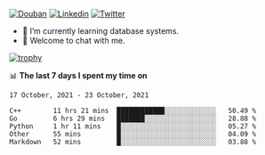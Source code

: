 
<p align="left">
<a href="https://www.douban.com/people/ixxchan"><img src="https://img.shields.io/badge/@ixxchan-007722?style=flat&logo=Douban&logoColor=white" alt="Douban" /></a> 
<a href="https://www.linkedin.com/in/xxchan/?locale=en_US"><img src="https://img.shields.io/badge/@xxchan-0073b1?style=flat&logo=LinkedIn&logoColor=white" alt="Linkedin" /></a> 
<a href="https://twitter.com/yayale_umi"><img src="https://img.shields.io/badge/@yayale__umi-1DA1F2?style=flat&logo=Twitter&logoColor=white" alt="Twitter"/></a>
</p>

- 🌱 I’m currently learning database systems.
- 💬 Welcome to chat with me.


[![trophy](https://github-profile-trophy.vercel.app/?username=xxchan&theme=flat&column=7)](https://github.com/xxchan)


📊 **The last 7 days I spent my time on** 

<!--START_SECTION:waka-->
```text
17 October, 2021 - 23 October, 2021

C++        11 hrs 21 mins  ████████████░░░░░░░░░░░░░   50.49 % 
Go         6 hrs 29 mins   ███████░░░░░░░░░░░░░░░░░░   28.88 % 
Python     1 hr 11 mins    █░░░░░░░░░░░░░░░░░░░░░░░░   05.27 % 
Other      55 mins         █░░░░░░░░░░░░░░░░░░░░░░░░   04.09 % 
Markdown   52 mins         █░░░░░░░░░░░░░░░░░░░░░░░░   03.88 %
```
<!--END_SECTION:waka-->

<!--
**xxchan/xxchan** is a ✨ _special_ ✨ repository because its `README.md` (this file) appears on your GitHub profile.

Here are some ideas to get you started:

- 🔭 I’m currently working on ...
- 🌱 I’m currently learning ...
- 👯 I’m looking to collaborate on ...
- 🤔 I’m looking for help with ...
- 💬 Ask me about ...
- 📫 How to reach me: ...
- 😄 Pronouns: ...
- ⚡ Fun fact: ...
-->
